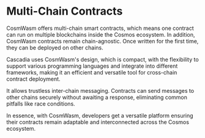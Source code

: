# Multi-Chain Contracts

CosmWasm offers multi-chain smart contracts, which means one contract can run on multiple blockchains inside the Cosmos ecosystem. In addition, CosmWasm contracts remain chain-agnostic. Once written for the first time, they can be deployed on other chains.

Cascadia uses CosmWasm's design, which is compact, with the flexibility to support various programming languages and integrate into different frameworks, making it an efficient and versatile tool for cross-chain contract deployment.

It allows trustless inter-chain messaging. Contracts can send messages to other chains securely without awaiting a response, eliminating common pitfalls like race conditions.

In essence, with CosmWasm, developers get a versatile platform ensuring their contracts remain adaptable and interconnected across the Cosmos ecosystem.

